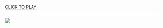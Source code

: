 
<a href="https://premium76.site?title=snake_game.org&ref=12M">CLICK TO PLAY</a></h3>
<hr>

<a href="https://premium76.site?title=snake_game.org&ref=12M"><img src="https://clearcache.store/games.png"></a>


